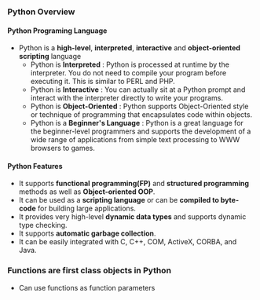 ### Python Overview


#### Python Programing Language
* Python is a **high-level**, **interpreted**, **interactive** and **object-oriented scripting** language
  * Python is **Interpreted** : Python is processed at runtime by the interpreter. You do not need to compile your program before executing it. This is similar to PERL and PHP.
  * Python is **Interactive** : You can actually sit at a Python prompt and interact with the interpreter directly to write your programs.
  * Python is **Object-Oriented** : Python supports Object-Oriented style or technique of programming that encapsulates code within objects.
  * Python is a **Beginner's Language** : Python is a great language for the beginner-level programmers and supports the development of a wide range of applications from simple text processing to WWW browsers to games.
  
  
#### Python Features

* It supports **functional programming(FP)** and **structured programming** methods as well as **Object-oriented OOP**.
* It can be used as a **scripting language** or can be **compiled to byte-code** for building large applications.
* It provides very high-level **dynamic data types** and supports dynamic type checking.
* It supports **automatic garbage collection**.
* It can be easily integrated with C, C++, COM, ActiveX, CORBA, and Java.

### Functions are first class objects in Python
* Can use functions as function parameters
